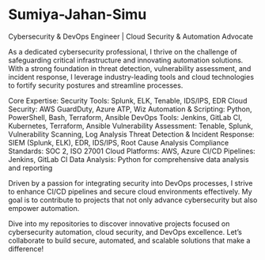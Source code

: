 # Sumiya-Jahan-Simu


Cybersecurity & DevOps Engineer | Cloud Security & Automation Advocate

As a dedicated cybersecurity professional, I thrive on the challenge of safeguarding critical infrastructure and innovating automation solutions. With a strong foundation in threat detection, vulnerability assessment, and incident response, I leverage industry-leading tools and cloud technologies to fortify security postures and streamline processes.

 Core Expertise:
Security Tools: Splunk, ELK, Tenable, IDS/IPS, EDR
Cloud Security: AWS GuardDuty, Azure ATP, Wiz
Automation & Scripting: Python, PowerShell, Bash, Terraform, Ansible
DevOps Tools: Jenkins, GitLab CI, Kubernetes, Terraform, Ansible
Vulnerability Assessment: Tenable, Splunk, Vulnerability Scanning, Log Analysis
Threat Detection & Incident Response: SIEM (Splunk, ELK), EDR, IDS/IPS, Root Cause Analysis
Compliance Standards: SOC 2, ISO 27001
Cloud Platforms: AWS, Azure
CI/CD Pipelines: Jenkins, GitLab CI
Data Analysis: Python for comprehensive data analysis and reporting

Driven by a passion for integrating security into DevOps processes, I strive to enhance CI/CD pipelines and secure cloud environments effectively. My goal is to contribute to projects that not only advance cybersecurity but also empower automation.


Dive into my repositories to discover innovative projects focused on cybersecurity automation, cloud security, and DevOps excellence. Let’s collaborate to build secure, automated, and scalable solutions that make a difference!

